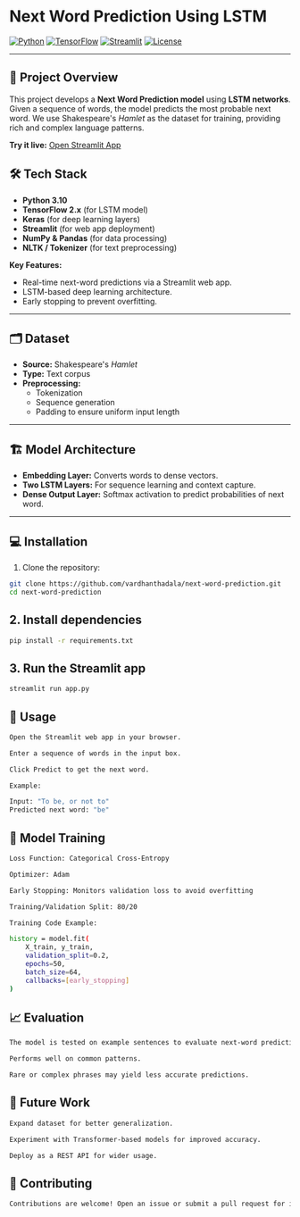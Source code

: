 # Next Word Prediction Using LSTM

[![Python](https://img.shields.io/badge/Python-3.10-blue)](https://www.python.org/)
[![TensorFlow](https://img.shields.io/badge/TensorFlow-2.x-orange)](https://www.tensorflow.org/)
[![Streamlit](https://img.shields.io/badge/Streamlit-1.28-brightgreen)](https://streamlit.io/)
[![License](https://img.shields.io/badge/License-MIT-green)](LICENSE)

---

## 🚀 Project Overview
This project develops a **Next Word Prediction model** using **LSTM networks**.  
Given a sequence of words, the model predicts the most probable next word. We use Shakespeare's *Hamlet* as the dataset for training, providing rich and complex language patterns.

**Try it live:** [Open Streamlit App](https://lstmrnnnextwordprediction-cdxw7yuaspjfzuf6cwzy2m.streamlit.app/)

## 🛠 Tech Stack
- **Python 3.10**
- **TensorFlow 2.x** (for LSTM model)
- **Keras** (for deep learning layers)
- **Streamlit** (for web app deployment)
- **NumPy & Pandas** (for data processing)
- **NLTK / Tokenizer** (for text preprocessing)

**Key Features:**
- Real-time next-word predictions via a Streamlit web app.
- LSTM-based deep learning architecture.
- Early stopping to prevent overfitting.

---

## 🗂 Dataset
- **Source:** Shakespeare's *Hamlet*
- **Type:** Text corpus
- **Preprocessing:** 
  - Tokenization
  - Sequence generation
  - Padding to ensure uniform input length

---

## 🏗 Model Architecture
- **Embedding Layer:** Converts words to dense vectors.
- **Two LSTM Layers:** For sequence learning and context capture.
- **Dense Output Layer:** Softmax activation to predict probabilities of next word.

---

## 💻 Installation
1. Clone the repository:
```bash
git clone https://github.com/vardhanthadala/next-word-prediction.git
cd next-word-prediction
```
## 2. Install dependencies
```bash
pip install -r requirements.txt

```
## 3. Run the Streamlit app
```bash
streamlit run app.py

```
## 🎯 Usage
```bash
Open the Streamlit web app in your browser.

Enter a sequence of words in the input box.

Click Predict to get the next word.

Example:

Input: "To be, or not to"
Predicted next word: "be"
```
## 🧠 Model Training
```bash
Loss Function: Categorical Cross-Entropy

Optimizer: Adam

Early Stopping: Monitors validation loss to avoid overfitting

Training/Validation Split: 80/20

Training Code Example:

history = model.fit(
    X_train, y_train,
    validation_split=0.2,
    epochs=50,
    batch_size=64,
    callbacks=[early_stopping]
)
```
## 📈 Evaluation
```bash
The model is tested on example sentences to evaluate next-word prediction accuracy.

Performs well on common patterns.

Rare or complex phrases may yield less accurate predictions.
```
## 🔮 Future Work
```bash
Expand dataset for better generalization.

Experiment with Transformer-based models for improved accuracy.

Deploy as a REST API for wider usage.
```
## 🤝 Contributing
```bash
Contributions are welcome! Open an issue or submit a pull request for improvements or bug fixes.
```
